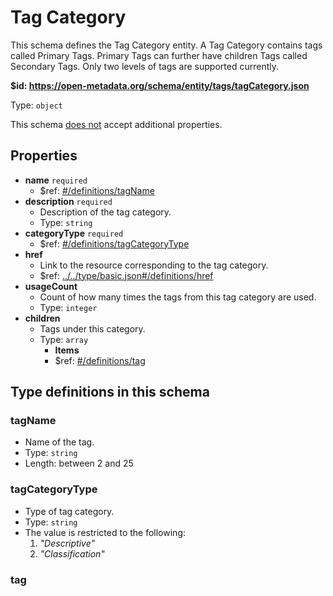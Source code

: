 # Tag Category

This schema defines the Tag Category entity. A Tag Category contains tags called Primary Tags. Primary Tags can further have children Tags called Secondary Tags. Only two levels of tags are supported currently.

<b id="https/open-metadata.org/schema/entity/tags/tagcategory.json">&#36;id: https://open-metadata.org/schema/entity/tags/tagCategory.json</b>

Type: `object`

This schema <u>does not</u> accept additional properties.

## Properties
 - **name** `required`
	 - &#36;ref: [#/definitions/tagName](#tagname)
 - **description** `required`
	 - Description of the tag category.
	 - Type: `string`
 - **categoryType** `required`
	 - &#36;ref: [#/definitions/tagCategoryType](#tagcategorytype)
 - **href**
	 - Link to the resource corresponding to the tag category.
	 - &#36;ref: [../../type/basic.json#/definitions/href](../types/basic.md#href)
 - **usageCount**
	 - Count of how many times the tags from this tag category are used.
	 - Type: `integer`
 - **children**
	 - Tags under this category.
	 - Type: `array`
		 - **Items**
		 - &#36;ref: [#/definitions/tag](#tag)


## Type definitions in this schema
### tagName

 - Name of the tag.
 - Type: `string`
 - Length: between 2 and 25


### tagCategoryType

 - Type of tag category.
 - Type: `string`
 - The value is restricted to the following: 
	 1. _"Descriptive"_
	 2. _"Classification"_


### tag



